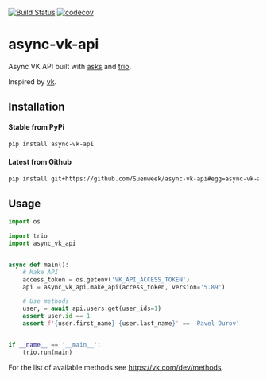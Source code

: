 [![Build Status](https://travis-ci.com/Suenweek/async-vk-api.svg?branch=master)](https://travis-ci.com/Suenweek/async-vk-api)
[![codecov](https://codecov.io/gh/Suenweek/async-vk-api/branch/master/graph/badge.svg)](https://codecov.io/gh/Suenweek/async-vk-api)

# async-vk-api

Async VK API built with [asks](https://github.com/theelous3/asks)
and [trio](https://github.com/python-trio/trio).

Inspired by [vk](https://github.com/voronind/vk).

## Installation

#### Stable from PyPi
```bash
pip install async-vk-api
```

#### Latest from Github
```bash
pip install git+https://github.com/Suenweek/async-vk-api#egg=async-vk-api
```

## Usage

```python
import os

import trio
import async_vk_api


async def main():
    # Make API
    access_token = os.getenv('VK_API_ACCESS_TOKEN')
    api = async_vk_api.make_api(access_token, version='5.89')

    # Use methods
    user, = await api.users.get(user_ids=1)
    assert user.id == 1
    assert f'{user.first_name} {user.last_name}' == 'Pavel Durov'


if __name__ == '__main__':
    trio.run(main)
```

For the list of available methods see https://vk.com/dev/methods.
